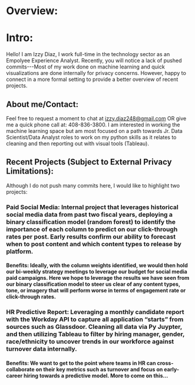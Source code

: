 # Overview: 
# Intro:
Hello! 
I am Izzy Diaz, I work full-time in the technology sector as an Empolyee Experience Analyst. 
Recently, you will notice a lack of pushed commits---Most of my work done on machine learning and quick visualizations are done internally for privacy concerns. 
However, happy to connect in a more formal setting to provide a better overview of recent projects. 

## About me/Contact: 
Feel free to request a moment to chat at izzy.diaz248@gmail.com OR give me a quick phone call at: 408-836-3800. I am interested in working the machine learning space but am most focused on a path towards Jr. Data Scientist/Data Analyst roles to work on my python skills as it relates to cleaning and then reporting out with visual tools (Tableau). 

## Recent Projects (Subject to External Privacy Limitations): 
Although I do not push many commits here, I would like to highlight two projects: 

### Paid Social Media: Internal project that leverages historical social media data from past two fiscal years, deploying a binary classification model (random forest) to identify the importance of each column to predict on our click-through rates per post. Early results confirm our ability to forecast when to post content and which content types to release by platform.
#### Benefits: Ideally, with the column weights identified, we would then hold our bi-weekly strategy meetings to leverage our budget for social media paid campaigns. Here we hope to leverage the results we have seen from our binary classification model to steer us clear of any content types, tone, or imagery that will perform worse in terms of engagement rate or click-through rates.

### HR Predictive Report: Leveraging a monthly candidate report with the Workday API to capture all application “starts” from sources such as Glassdoor. Cleaning all data via Py Juypter, and then utilizing Tableau to filter by hiring manager, gender, race/ethnicity to uncover trends in our workforce against turnover data internally. 
#### Benefits: We want to get to the point where teams in HR can cross-collaborate on their key metrics such as turnover and focus on early-career hiring towards a predictive model. More to come on this...
